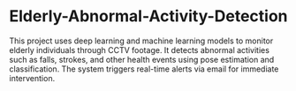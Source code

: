 # Elderly-Abnormal-Activity-Detection
This project uses deep learning and machine learning models to monitor elderly individuals through CCTV footage. It detects abnormal activities such as falls, strokes, and other health events using pose estimation and classification. The system triggers real-time alerts via email for immediate intervention.

